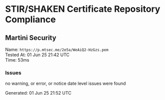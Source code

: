 # STIR/SHAKEN Certificate Repository Compliance

## Martini Security

Name: `https://p.mtsec.me/2e5a/WeAiQ2-HzGzs.pem`\
Tested At: 01 Jun 25 21:42 UTC\
Time: 53ms

### Issues

no warning, or error, or notice date level issues were found

Generated: 01 Jun 25 21:52 UTC